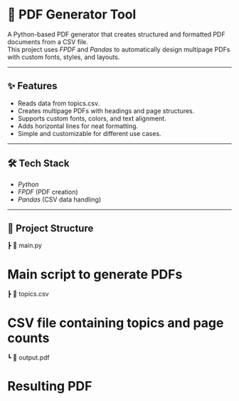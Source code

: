 # 📄 PDF Generator Tool

A Python-based PDF generator that creates structured and formatted PDF documents from a CSV file.  
This project uses *FPDF* and *Pandas* to automatically design multipage PDFs with custom fonts, styles, and layouts.

---

## ✨ Features
- Reads data from topics.csv.
- Creates multipage PDFs with headings and page structures.
- Supports custom fonts, colors, and text alignment.
- Adds horizontal lines for neat formatting.
- Simple and customizable for different use cases.

---

## 🛠️ Tech Stack
- *Python*
- *FPDF* (PDF creation)
- *Pandas* (CSV data handling)

---

## 📂 Project Structure

┣ 📜 main.py          
# Main script to generate PDFs 
┣ 📜 topics.csv       
# CSV file containing topics and page counts 
┗ 📜 output.pdf       
# Resulting PDF
